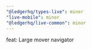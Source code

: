 ```yaml
---
"@ledgerhq/types-live": minor
"live-mobile": minor
"@ledgerhq/live-common": minor
---
```


feat: Large mover navigator
